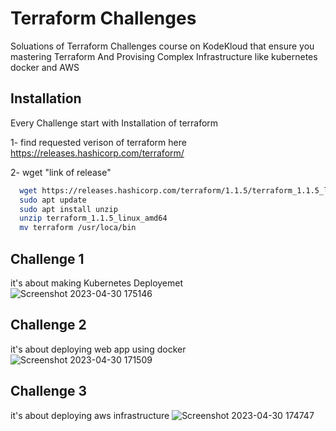 
# Terraform Challenges
Soluations of Terraform Challenges course on KodeKloud that ensure you mastering Terraform And Provising Complex Infrastructure like kubernetes docker and AWS 
## Installation

Every Challenge start with Installation of terraform 

1- find requested verison of terraform here
https://releases.hashicorp.com/terraform/<verison>

2- wget "link of release"
```bash
  wget https://releases.hashicorp.com/terraform/1.1.5/terraform_1.1.5_linux_amd64.zip 
  sudo apt update
  sudo apt install unzip
  unzip terraform_1.1.5_linux_amd64
  mv terraform /usr/loca/bin
```

    
## Challenge 1
it's about making Kubernetes Deployemet
![Screenshot 2023-04-30 175146](https://user-images.githubusercontent.com/64385957/235361192-6cee7028-b3be-4d92-8804-7333573ef4b8.png)

## Challenge 2
it's about deploying web app using docker
![Screenshot 2023-04-30 171509](https://user-images.githubusercontent.com/64385957/235361227-f1b3e9c9-d8fe-4846-b843-0585ba693161.png)

## Challenge 3
it's about deploying aws infrastructure
![Screenshot 2023-04-30 174747](https://user-images.githubusercontent.com/64385957/235361266-cb02141b-1963-469a-9aec-18157ceeaccd.png)
